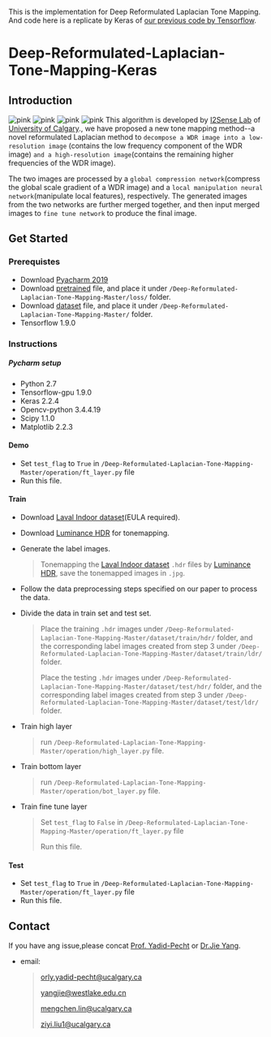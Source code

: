 This is the implementation for Deep Reformulated Laplacian Tone Mapping. And code here is a replicate by Keras of [our previous code by Tensorflow](https://github.com/linmc86/Deep-Reformulated-Laplacian-Tone-Mapping).

# Deep-Reformulated-Laplacian-Tone-Mapping-Keras


## Introduction
![pink](https://raw.githubusercontent.com/PinkLoveyi/Deep-Reformulated-Laplacian-Tone-Mapping-Keras/master/image/9C4A1511-702551eb64_predict.png)
![pink](https://raw.githubusercontent.com/PinkLoveyi/Deep-Reformulated-Laplacian-Tone-Mapping-Keras/master/image/9C4A0221-feaaa06d6f_predict.png)
![pink](https://raw.githubusercontent.com/PinkLoveyi/Deep-Reformulated-Laplacian-Tone-Mapping-Keras/master/image/9C4A3782-70b3083cee_predict.png)
![pink](https://raw.githubusercontent.com/PinkLoveyi/Deep-Reformulated-Laplacian-Tone-Mapping-Keras/master/image/9C4A4301-9fd6373e60_predict.png)
This algorithm is developed by [I2Sense Lab](https://www.ucalgary.ca/i2sense/) of [University of Calgary](https://www.ucalgary.ca/)., we have proposed a new tone mapping method--a novel reformulated Laplacian method to 
```decompose a WDR image into a low-resolution image``` (contains the low frequency component of the WDR image) ```and a high-resolution image```(contains the remaining higher frequencies of the WDR image).


The two images are processed by a ```global compression network```(compress the global scale gradient of a WDR image) and a ```local manipulation neural network```(manipulate local features), respectively. The generated images from the two networks are further merged together, and then input merged images to ```fine tune network``` to produce the final image.

## Get Started
### Prerequistes
* Download [Pyacharm 2019](https://www.jetbrains.com/pycharm/download/#section=linux)
* Download [pretrained](https://drive.google.com/drive/my-drive) file, and place it under `/Deep-Reformulated-Laplacian-Tone-Mapping-Master/loss/` folder.
* Download [dataset](https://drive.google.com/drive/my-drive) file, and place it under `/Deep-Reformulated-Laplacian-Tone-Mapping-Master/` folder.
* Tensorflow 1.9.0

### Instructions

##### Pycharm setup 
* Python 2.7
* Tensorflow-gpu 1.9.0
* Keras 2.2.4
* Opencv-python 3.4.4.19
* Scipy 1.1.0
* Matplotlib 2.2.3

#### Demo
* Set `test_flag` to `True` in `/Deep-Reformulated-Laplacian-Tone-Mapping-Master/operation/ft_layer.py` file
* Run this file.
  
#### Train
* Download [Laval Indoor dataset](http://indoor.hdrdb.com/)(EULA required).

* Download [Luminance HDR](https://github.com/luminancehdr/luminancehdr) for tonemapping.

* Generate the label images.
  
  >Tonemapping the [Laval Indoor dataset](http://indoor.hdrdb.com/) `.hdr` files by
  [Luminance HDR](https://github.com/luminancehdr/luminancehdr), save the tonemapped images in `.jpg`.

* Follow the data preprocessing steps specified on our paper to process the data.

* Divide the data in train set and test set.
  >Place the training `.hdr` images under `/Deep-Reformulated-Laplacian-Tone-Mapping-Master/dataset/train/hdr/` folder, and the       corresponding label images created from step 3 under `/Deep-Reformulated-Laplacian-Tone-Mapping-Master/dataset/train/ldr/` folder. 
  >
  >Place the testing `.hdr` images under `/Deep-Reformulated-Laplacian-Tone-Mapping-Master/dataset/test/hdr/` folder, and the corresponding label images created from step 3 under `/Deep-Reformulated-Laplacian-Tone-Mapping-Master/dataset/test/ldr/` folder.

* Train high layer

  >run `/Deep-Reformulated-Laplacian-Tone-Mapping-Master/operation/high_layer.py` file.
* Train bottom layer

  >run `/Deep-Reformulated-Laplacian-Tone-Mapping-Master/operation/bot_layer.py` file.
* Train fine tune layer
  >Set `test_flag` to `False` in `/Deep-Reformulated-Laplacian-Tone-Mapping-Master/operation/ft_layer.py` file
  >
  >Run this file.

#### Test
* Set `test_flag` to `True` in `/Deep-Reformulated-Laplacian-Tone-Mapping-Master/operation/ft_layer.py` file
* Run this file.

## Contact

If you have ang issue,please concat [Prof. Yadid-Pecht](https://www.ucalgary.ca/i2sense/yadid_pecht_biography) or [Dr.Jie Yang](https://jieyang1987.github.io/).
* email:

   >orly.yadid-pecht@ucalgary.ca
   >
   >yangjie@westlake.edu.cn
   >
   >mengchen.lin@ucalgary.ca
   >
   >ziyi.liu1@ucalgary.ca

